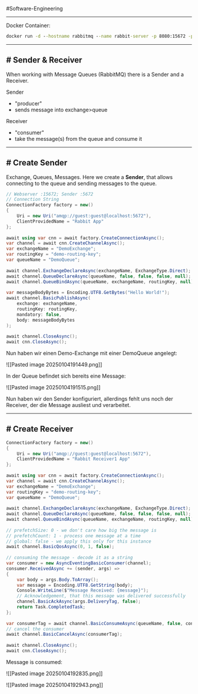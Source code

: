 #Software-Engineering 

---

Docker Container:

```cmd
docker run -d --hostname rabbitmq --name rabbit-server -p 8080:15672 -p 5672:5672 rabbitmq:3-management
```

---
## # Sender & Receiver

When working with Message Queues (RabbitMQ) there is a Sender and a Receiver.

Sender
- "producer"
- sends message into exchange>queue

Receiver
- "consumer"
- take the message(s) from the queue and consume it

---
## # Create Sender

Exchange, Queues, Messages.
Here we create a **Sender**, that allows connecting to the queue and sending messages to the queue.

```csharp
// Webserver :15672; Sender :5672  
// Connection String  
ConnectionFactory factory = new()  
{  
    Uri = new Uri("amqp://guest:guest@localhost:5672"),  
    ClientProvidedName = "Rabbit App"  
};  
  
await using var cnn = await factory.CreateConnectionAsync();  
var channel = await cnn.CreateChannelAsync();  
var exchangeName = "DemoExchange";  
var routingKey = "demo-routing-key";  
var queueName = "DemoQueue";  
  
await channel.ExchangeDeclareAsync(exchangeName, ExchangeType.Direct);  
await channel.QueueDeclareAsync(queueName, false, false, false, null);  
await channel.QueueBindAsync(queueName, exchangeName, routingKey, null);  
  
var messageBodyBytes = Encoding.UTF8.GetBytes("Hello World!");  
await channel.BasicPublishAsync(  
    exchange: exchangeName,  
    routingKey: routingKey,  
    mandatory: false,  
    body: messageBodyBytes  
);  
  
await channel.CloseAsync();  
await cnn.CloseAsync();
```

Nun haben wir einen Demo-Exchange mit einer DemoQueue angelegt:

![[Pasted image 20250104191449.png]]

In der Queue befindet sich bereits eine Message:

![[Pasted image 20250104191515.png]]

Nun haben wir den Sender konfiguriert, allerdings fehlt uns noch der Receiver, der die Message ausliest und verarbeitet.

---
## # Create Receiver

```csharp
ConnectionFactory factory = new()  
{  
    Uri = new Uri("amqp://guest:guest@localhost:5672"),  
    ClientProvidedName = "Rabbit Receiver1 App"  
};  
  
await using var cnn = await factory.CreateConnectionAsync();  
var channel = await cnn.CreateChannelAsync();  
var exchangeName = "DemoExchange";  
var routingKey = "demo-routing-key";  
var queueName = "DemoQueue";  
  
await channel.ExchangeDeclareAsync(exchangeName, ExchangeType.Direct);  
await channel.QueueDeclareAsync(queueName, false, false, false, null);  
await channel.QueueBindAsync(queueName, exchangeName, routingKey, null);  
  
// prefetchSize: 0 - we don't care how big the message is  
// prefetchCount: 1 - process one message at a time  
// global: false - we apply this only for this instance  
await channel.BasicQosAsync(0, 1, false);  
  
// consuming the message - decode it as a string  
var consumer = new AsyncEventingBasicConsumer(channel);  
consumer.ReceivedAsync += (sender, args) =>  
{  
    var body = args.Body.ToArray();  
    var message = Encoding.UTF8.GetString(body);  
    Console.WriteLine($"Message Received: {message}");  
    // Acknowledgement, that this message was delivered successfully  
    channel.BasicAckAsync(args.DeliveryTag, false);  
    return Task.CompletedTask;  
};  
  
var consumerTag = await channel.BasicConsumeAsync(queueName, false, consumer);  
// cancel the consumer  
await channel.BasicCancelAsync(consumerTag);  
  
await channel.CloseAsync();  
await cnn.CloseAsync();
```

Message is consumed:

![[Pasted image 20250104192835.png]]

![[Pasted image 20250104192943.png]]
